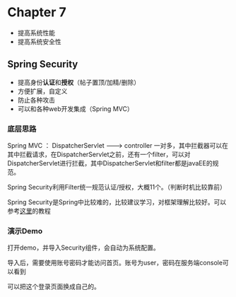 # Chapter 7

* 提高系统性能
* 提高系统安全性

## Spring Security

* 提高身份**认证**和**授权**（帖子置顶/加精/删除）
* 方便扩展，自定义
* 防止各种攻击
* 可以和各种web开发集成（Spring MVC）

### 底层思路

Spring MVC ： DispatcherServlet ---> controller 一对多，其中拦截器可以在其中拦截请求，在DispatcherServlet之前，还有一个filter，可以对DispatcherServlet进行拦截，其中DispatcherServlet和filter都是javaEE的规范。

Spring Security利用Filter统一规范认证/授权，大概11个。（判断时机比较靠前）

Spring Security是Spring中比较难的，比较建议学习，对框架理解比较好。可以参考[这里](http://www.spring4all.com/article/428)的教程

### 演示Demo

打开demo，并导入Security组件，会自动为系统配置。

导入后，需要使用账号密码才能访问首页。账号为user，密码在服务端console可以看到

可以把这个登录页面换成自己的。